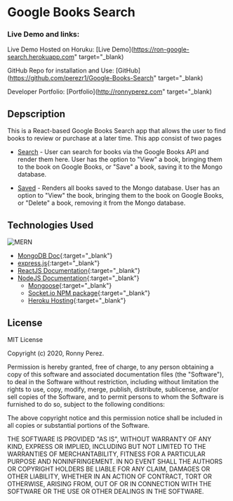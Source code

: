 # Google Books Search

### Live Demo and links:

Live Demo Hosted on Horuku: 
[Live Demo](https://ron-google-search.herokuapp.com" target="_blank)

GitHub Repo for installation and Use:
[GitHub](https://github.com/perezr1/Google-Books-Search" target="_blank) 

Developer Portfolio:
[Portfolio](http://ronnyperez.com" target="_blank)

## Depscription

This is a React-based Google Books Search app that allows the user to find books to review or purchase at a later time. This app consist of two pages

- [Search](Search.png) - User can search for books via the Google Books API and render them here. User has the option to "View" a book, bringing them to the book on Google Books, or "Save" a book, saving it to the Mongo database.

- [Saved](Saved.png) - Renders all books saved to the Mongo database. User has an option to "View" the book, bringing them to the book on Google Books, or "Delete" a book, removing it from the Mongo database.

## Technologies Used

![MERN](Blog-Article-MERN-Stack.jpg)

- [MongoDB Doc](https://docs.mongodb.com/){:target="_blank"}
- [express.js](https://expressjs.com/en/5x/api.html){:target="_blank"}
- [ReactJS Documentation](https://facebook.github.io/react/){:target="_blank"}
- [NodeJS Documentation](https://nodejs.org/en/about/){:target="_blank"}
    * [Mongoose](https://mongoosejs.com/){:target="_blank"}
    * [Socket.io NPM package](https://www.npmjs.com/package/socket.io){:target="_blank"}
    * [Heroku Hosting](https://dashboard.heroku.com/apps){:target="_blank"}

## License

MIT License

Copyright (c) 2020, Ronny Perez.

Permission is hereby granted, free of charge, to any person obtaining a copy
of this software and associated documentation files (the "Software"), to deal
in the Software without restriction, including without limitation the rights
to use, copy, modify, merge, publish, distribute, sublicense, and/or sell
copies of the Software, and to permit persons to whom the Software is
furnished to do so, subject to the following conditions:

The above copyright notice and this permission notice shall be included in all
copies or substantial portions of the Software.

THE SOFTWARE IS PROVIDED "AS IS", WITHOUT WARRANTY OF ANY KIND, EXPRESS OR
IMPLIED, INCLUDING BUT NOT LIMITED TO THE WARRANTIES OF MERCHANTABILITY,
FITNESS FOR A PARTICULAR PURPOSE AND NONINFRINGEMENT. IN NO EVENT SHALL THE
AUTHORS OR COPYRIGHT HOLDERS BE LIABLE FOR ANY CLAIM, DAMAGES OR OTHER
LIABILITY, WHETHER IN AN ACTION OF CONTRACT, TORT OR OTHERWISE, ARISING FROM,
OUT OF OR IN CONNECTION WITH THE SOFTWARE OR THE USE OR OTHER DEALINGS IN THE
SOFTWARE.

